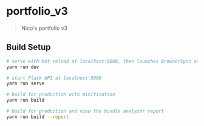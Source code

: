 # portfolio_v3

> Nico's portfolio v3

## Build Setup

``` bash
# serve with hot reload at localhost:8080, then launches BrowserSync at localhost:3000
yarn run dev

# start Flask API at localhost:5000
yarn run serve

# build for production with minification
yarn run build

# build for production and view the bundle analyzer report
yarn run build --report
```

